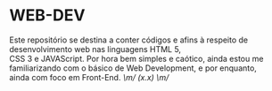 # WEB-DEV

  Este repositório se destina a conter códigos e afins à respeito de desenvolvimento web nas linguagens HTML 5,<br>
CSS 3 e JAVAScript.
  Por hora bem simples e caótico, ainda estou me familiarizando com o básico de Web Development, e por enquanto,<br> 
  ainda com foco em Front-End.
  <rock id="Metal">  _\m/ (x.x) \m/_  </rock>

